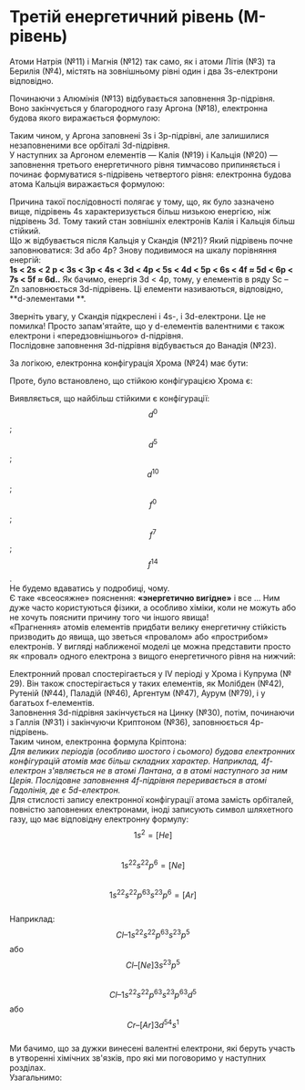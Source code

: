 # Третій енергетичний рівень (М-рівень)
Атоми Натрія (№11) і Магнія (№12) так само, як і атоми Літія (№3) та Берилія (№4), містять на зовнішньому рівні один і два 3s-електрони відповідно.     
<!---картинка--->       
Починаючи з Алюмінія (№13) відбувається заповнення 3р-підрівня. Воно закінчується у благородного газу Аргона (№18), електронна будова якого виражається формулою:     
<!---картинка---> 
Таким чином, у Аргона заповнені 3s і 3р-підрівні, але залишилися незаповненими все орбіталі 3d-підрівня.          
У наступних за Аргоном елементів ― Калія (№19) і Кальція (№20) ― заповнення третього енергетичного рівня тимчасово припиняється і починає формуватися s-підрівень четвертого рівня: електронна будова атома Кальція виражається формулою:     
<!---картинка--->       
Причина такої послідовності полягає у тому, що, як було зазначено вище, підрівень 4s характеризується більш низькою енергією, ніж підрівень 3d. Тому такий стан зовнішніх електронів Калія і Кальція більш стійкий.      
Що ж відбувається після Кальція у Скандія (№21)? Який підрівень почне заповнюватися: 3d або 4р? Знову подивимося на шкалу порівняння енергій:        
**1s < 2s < 2 p < 3s < 3p < 4s < 3d < 4p < 5s < 4d < 5p < 6s < 4f ≈ 5d < 6p < 7s < 5f ≈ 6d..**
Як бачимо, енергія 3d < 4p, тому, у елементів в ряду Sc – Zn заповнюється 3d-підрівень. Ці елементи називаються, відповідно,   **d-элементами **.
<!---картинка--->       

Зверніть увагу, у Скандія підкреслені і 4s-, і 3d-електрони. Це не помилка! Просто запам'ятайте, що у d-елементів валентними є також електрони і «передзовнішнього» d-підрівня.      
Послідовне заповнення 3d-підрівня відбувається до Ванадія (№23). 
<!---картинка--->       
За логікою, електронна конфігурація Хрома (№24) має бути: 
<!---картинка--->       
Проте, було встановлено, що стійкою конфігурацією Хрома є:      
<!---картинка--->       
Виявляється, що найбільш стійкими є конфігурації: $$d^{0}$$;$$d^{5}$$;$$d^{10}$$;$$f^{0}$$;$$f^{7}$$;$$f^{14}$$.      
Не будемо вдаватись у подробиці, чому.      
Є таке «всеосяжне» пояснення: **«энергетично вигідне»** і все ...
Ним дуже часто користуються фізики, а особливо хіміки, коли не можуть або не хочуть пояснити причину того чи іншого явища!         
«Прагнення» атомів елементів придбати велику енергетичну стійкість призводить до явища, що зветься «провалом» або «прострибом» електронів. У вигляді наближеної моделі це можна представити просто як «провал» одного електрона з вищого енергетичного рівня на нижчий:
<!---картинка--->
Електронний провал спостерігається у IV періоді у Хрома і Купрума (№ 29). Він також спостерігається у таких елементів, як Молібден (№42), Рутеній (№44), Паладій (№46), Аргентум (№47), Аурум (№79), і у багатьох f-елементів.       
Заповнення 3d-підрівня закінчується на Цинку (№30), потім, починаючи з Галлія (№31) і закінчуючи Криптоном (№36), заповнюється 4р-підрівень.       
Таким чином, електронна формула Кріптона:<!---картинка--->      
*Для великих періодів (особливо шостого і сьомого) будова електронних конфігурацій атомів має більш складних характер. Наприклад, 4f-електрон з'являється не в атомі Лантана, а в атомі наступного за ним Церія. Послідовне заповнення 4f-підрівня переривається в атомі Гадолінія, де є 5d-електрон.*     
Для стислості запису електронної конфігурації атома замість орбіталей, повністю заповнених електронами, іноді записують символ шляхетного газу, що має відповідну електронну формулу:      
$$1s^2 = [He] $$        
$$1s^22s^22p^6 = [Ne]$$     
$$1s^22s^22p^63s^23p^6 = [Ar]$$     
Наприклад:  
$$Cl – 1s^22s^22p^63s^23p^5$$ або  $$Cl – [Ne]3s^23p^5$$        
$$Cl – 1s^22s^22p^63s^23p^63d^5$$ або $$Cr – [Ar] 3d^54s^1$$    
 Ми бачимо, що за дужки винесені валентні електрони, які беруть участь в утворенні хімічних зв'язків, про які ми поговоримо у наступних розділах.        
 Узагальнимо: <!---картинка--->




  


